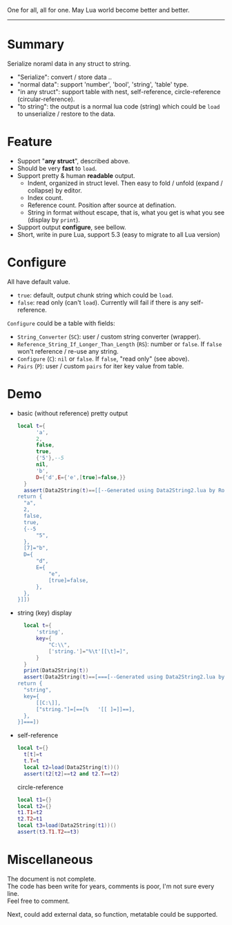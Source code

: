 One for all, all for one.
May Lua world become better and better.

---

# Summary
Serialize noraml data in any struct to string.
- "Serialize": convert / store data ..
- "normal data": support 'number', 'bool', 'string', 'table' type.
- "in any struct": support table with nest, self-reference, circle-reference (circular-reference).
- "to string": the output is a normal lua code (string) which could be `load` to unserialize / restore to the data.

# Feature
- Support "**any struct**", described above.
- Should be very **fast** to `load`.
- Support pretty & human **readable** output.
  - Indent, organized in struct level.
    Then easy to fold / unfold (expand / collapse) by editor.
  - Index count.
  - Reference count.
    Position after source at defination.
  - String in format without escape, that is, what you get is what you see (display by `print`).
- Support output **configure**, see bellow.
- Short, write in pure Lua, support 5.3 (easy to migrate to all Lua version)

# Configure
All have default value.
- `true`: default, output chunk string which could be `load`.
- `false`: read only (can't `load`).
  Currently will fail if there is any self-reference.

`Configure` could be a table with fields:
- `String_Converter` (`SC`): user / custom string converter (wrapper).
- `Reference_String_If_Longer_Than_Length` (`RS`): number or `false`. If `false` won't reference / re-use any string.
- `Configure` (`C`): `nil` or `false`. If `false`, "read only" (see above).
- `Pairs` (`P`): user / custom `pairs` for iter key value from table.

# Demo
- basic (without reference) pretty output
  ```lua
  local t={
		'a',
		2,
		false,
		true,
		{'5'},--5
		nil,
		'b',
		D={'d',E={'e',[true]=false,}}
	}
	assert(Data2String(t)==[[--Generated using Data2String2.lua by RobertL
  return {
  	"a",
  	2,
  	false,
  	true,
  	{--5
  		"5",
  	},
  	[7]="b",
  	D={
  		"d",
  		E={
  			"e",
  			[true]=false,
  		},
  	},
  }]])
  ```
- string (key) display
  ```lua
	local t={
		'string',
		key={
			"C:\\",
			['string.']="%\t'[[\t]=]",
		}
	}
	print(Data2String(t))
	assert(Data2String(t)==[===[--Generated using Data2String2.lua by RobertL
  return {
  	"string",
  	key={
  		[[C:\]],
  		["string."]=[==[%	'[[	]=]]==],
  	},
  }]===])
  ``` 
- self-reference
  ```lua
  local t={}
	t[t]=t
	t.T=t
	local t2=load(Data2String(t))()
	assert(t2[t2]==t2 and t2.T==t2)
  ```
  circle-reference
  ```lua
  local t1={}
  local t2={}
  t1.T1=t2
  t2.T2=t1
  local t3=load(Data2String(t1))()
  assert(t3.T1.T2==t3)
  ```

# Miscellaneous
The document is not complete.   
The code has been write for years, comments is poor, I'm not sure every line.  
Feel free to comment.

Next, could add external data, so function, metatable could be supported.
